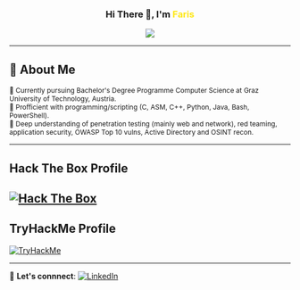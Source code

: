 <h3 align="center">Hi There 👋, I'm <span style="color:#FEE715FF">Faris</span></h3>

<p align="center">
  <a href="https://fmujcinagic.github.io/Portfolio-Website/">
    <img src="https://img.shields.io/badge/Portfolio-Website-orange?style=for-the-badge&logo=github">
  </a>
</p>

---

## 🚀 About Me  
<div style="font-size: 12px;"> 
🔹 Currently pursuing Bachelor's Degree Programme Computer Science at Graz University of Technology, Austria.  <br>
🔹 Profficient with programming/scripting (C, ASM, C++, Python, Java, Bash, PowerShell). <br>
🔹 Deep understanding of penetration testing (mainly web and network), red teaming, application security, OWASP Top 10 vulns, Active Directory and OSINT recon. <br>
</div>


---
## Hack The Box Profile

[![Hack The Box](https://www.hackthebox.com/badge/image/2019724)](https://app.hackthebox.com/profile/2019724)
---
## TryHackMe Profile


[![TryHackMe](https://tryhackme-badges.s3.amazonaws.com/farism.png)](https://tryhackme.com/p/farism)

---
💼 **Let's connnect**: [![LinkedIn](https://img.shields.io/badge/LinkedIn-Faris%20Mujcinagic-0077B5?style=for-the-badge&logo=linkedin)](https://www.linkedin.com/in/faris-mujcinagic/)  


